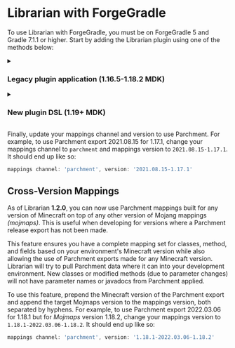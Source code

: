 # Librarian with ForgeGradle

To use Librarian with ForgeGradle, you must be on ForgeGradle 5 and Gradle 7.1.1 or higher.
Start by adding the Librarian plugin using one of the methods below:

<details>
<summary><h3>Legacy plugin application (1.16.5-1.18.2 MDK)</h3></summary>
    
First, add `maven { url = 'https://maven.parchmentmc.org' }` to your buildscript repositories.
Example:
```groovy
buildscript {
    repositories {
        maven { url = 'https://maven.minecraftforge.net' }
        maven { url = 'https://maven.parchmentmc.org' }
```

Add Librarian as a buildscript dependency with `classpath 'org.parchmentmc:librarian:1.+'`.
Example:
```groovy
buildscript {
    ...
    dependencies {
        classpath group: 'net.minecraftforge.gradle', name: 'ForgeGradle', version: '5.1.+', changing: true
        classpath 'org.parchmentmc:librarian:1.+'
```

Apply the Librarian ForgeGradle plugin **below the ForgeGradle plugin** using `apply plugin: 'org.parchmentmc.librarian.forgegradle'`.
Example:
```groovy
apply plugin: 'net.minecraftforge.gradle'
apply plugin: 'org.parchmentmc.librarian.forgegradle'
```
</details>

<details>
<summary><h3>New plugin DSL (1.19+ MDK)</h3></summary>

First, add `maven { url = 'https://maven.parchmentmc.org' }` to your plugin repositories in the `settings.gradle` file.
Example:
```groovy
pluginManagement {
    repositories {
        gradlePluginPortal()
        maven { url = 'https://maven.minecraftforge.net/' }
        maven { url = 'https://maven.parchmentmc.org' }
```

Apply the Librarian ForgeGradle plugin **below the ForgeGradle plugin** using `id 'org.parchmentmc.librarian.forgegradle' version '1.+'`.
Example:
```groovy
plugins {
    // Other plugins like maven-publish, idea, eclipse, etc. go here
    id 'net.minecraftforge.gradle' version '5.1.+'
    id 'org.parchmentmc.librarian.forgegradle' version '1.+'
}
``` 
</details>

Finally, update your mappings channel and version to use Parchment.
For example, to use Parchment export 2021.08.15 for 1.17.1, change your mappings channel to `parchment` and mappings version to `2021.08.15-1.17.1`.
It should end up like so:
```groovy
mappings channel: 'parchment', version: '2021.08.15-1.17.1'
```

## Cross-Version Mappings

As of Librarian **1.2.0**, you can now use Parchment mappings built for any version of Minecraft on top of any other version of Mojang mappings _(mojmaps)_.
This is useful when developing for versions where a Parchment release export has not been made.

This feature ensures you have a complete mapping set for classes, method, and fields based on your environment's Minecraft version while also allowing the use of Parchment exports made for any Minecraft version. 
Librarian will try to pull Parchment data where it can into your development environment. 
New classes or modified methods (due to parameter changes) will not have parameter names or javadocs from Parchment applied.

To use this feature, prepend the Minecraft version of the Parchment export and append the target Mojmaps version to the mappings version, both separated by hyphens.
For example, to use Parchment export 2022.03.06 for 1.18.1 but for _Mojmaps_ version 1.18.2, change your mappings version to `1.18.1-2022.03.06-1.18.2`.
It should end up like so:
```groovy
mappings channel: 'parchment', version: '1.18.1-2022.03.06-1.18.2'
```
